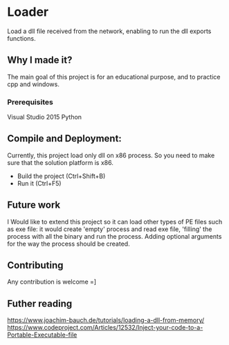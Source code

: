 # Loader
Load a dll file received from the network, enabling to run the dll exports functions. 

## Why I made it?
The main goal of this project is for an educational purpose, and to practice cpp and windows.

### Prerequisites
Visual Studio 2015
Python

## Compile and Deployment:
Currently, this project load only dll on x86 process. So you need to make sure that the solution platform is x86.
* Build the project (Ctrl+Shift+B)
* Run it (Ctrl+F5)

## Future work
I Would like to extend this project so it can load other types of PE files such as exe file: it would create 'empty' process and read exe file, 'filling' the process with all the binary and run the process. Adding optional arguments for the way the process should be created.

## Contributing
Any contribution is welcome =]

## Futher reading
https://www.joachim-bauch.de/tutorials/loading-a-dll-from-memory/
https://www.codeproject.com/Articles/12532/Inject-your-code-to-a-Portable-Executable-file

